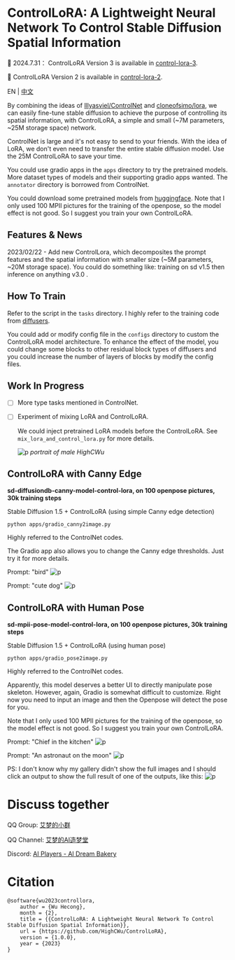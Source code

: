 # ControlLoRA: A Lightweight Neural Network To Control Stable Diffusion Spatial Information

🎉 2024.7.31： ControlLoRA Version 3 is available in [control-lora-3](https://github.com/HighCWu/control-lora-v3).

🎉 ControlLoRA Version 2 is available in [control-lora-2](https://github.com/HighCWu/control-lora-v2).

EN | [中文](./README_CN.md)

By combining the ideas of [lllyasviel/ControlNet](https://github.com/lllyasviel/ControlNet) and [cloneofsimo/lora](https://github.com/cloneofsimo/lora), we can easily fine-tune stable diffusion to achieve the purpose of controlling its spatial information, with ControlLoRA, a simple and small (~7M parameters, ~25M storage space) network.

ControlNet is large and it's not easy to send to your friends. With the idea of LoRA, we don't even need to transfer the entire stable diffusion model. Use the 25M ControlLoRA to save your time. 

You could use gradio apps in the `apps` directory to try the pretrained models. More dataset types of models and their supporting gradio apps wanted. The `annotator` directory is borrowed from ControlNet.

You could download some pretrained models from [huggingface](https://huggingface.co/HighCWu/ControlLoRA). Note that I only used 100 MPII pictures for the training of the openpose, so the model effect is not good. So I suggest you train your own ControlLoRA.

## Features & News

2023/02/22 - Add new ControlLora, which decomposites the prompt features and the spatial information with smaller size (~5M parameters, ~20M storage space). You could do something like: training on sd v1.5 then inference on anything v3.0 .

## How To Train

Refer to the script in the `tasks` directory. I highly refer to the training code from [diffusers](https://github.com/huggingface/diffusers).

You could add or modify config file in the `configs` directory to custom the ControlLoRA model architecture. To enhance the effect of the model, you could change some blocks to other residual block types of diffusers and you could increase the number of layers of blocks by modify the config files.

## Work In Progress

- [ ] More type tasks mentioned in ControlNet.

- [ ] Experiment of mixing LoRA and ControlLoRA.

    We could inject pretrained LoRA models before the ControlLoRA. See `mix_lora_and_control_lora.py` for more details. 

    ![p](docs/imgs/mix_13.png)
    *portrait of male HighCWu*

## ControlLoRA with Canny Edge

<strong>sd-diffusiondb-canny-model-control-lora, on 100 openpose pictures, 30k training steps</strong>

Stable Diffusion 1.5 + ControlLoRA (using simple Canny edge detection)

    python apps/gradio_canny2image.py

Highly referred to the ControlNet codes.

The Gradio app also allows you to change the Canny edge thresholds. Just try it for more details.


Prompt: "bird"
![p](docs/imgs/p1.png)

Prompt: "cute dog"
![p](docs/imgs/p2.png)

## ControlLoRA with Human Pose

<strong>sd-mpii-pose-model-control-lora, on 100 openpose pictures, 30k training steps</strong>

Stable Diffusion 1.5 + ControlLoRA (using human pose)

    python apps/gradio_pose2image.py

Highly referred to the ControlNet codes.

Apparently, this model deserves a better UI to directly manipulate pose skeleton. However, again, Gradio is somewhat difficult to customize. Right now you need to input an image and then the Openpose will detect the pose for you.

Note that I only used 100 MPII pictures for the training of the openpose, so the model effect is not good. So I suggest you train your own ControlLoRA.

Prompt: "Chief in the kitchen"
![p](docs/imgs/p11.png)

Prompt: "An astronaut on the moon"
![p](docs/imgs/p12.png)

PS: I don't know why my gallery didn't show the full images and I should click an output to show the full result of one of the outputs, like this: ![p](docs/imgs/p12_gallery.png)

# Discuss together

QQ Group: [艾梦的小群](https://jq.qq.com/?_wv=1027&k=yMtGIF1Q)

QQ Channel: [艾梦的AI造梦堂](https://pd.qq.com/s/1qyek3j0e)

Discord: [AI Players - AI Dream Bakery](https://discord.gg/zcJszfPrZs)

# Citation

    @software{wu2023controllora,
        author = {Wu Hecong},
        month = {2},
        title = {{ControlLoRA: A Lightweight Neural Network To Control Stable Diffusion Spatial Information}},
        url = {https://github.com/HighCWu/ControlLoRA},
        version = {1.0.0},
        year = {2023}
    }
